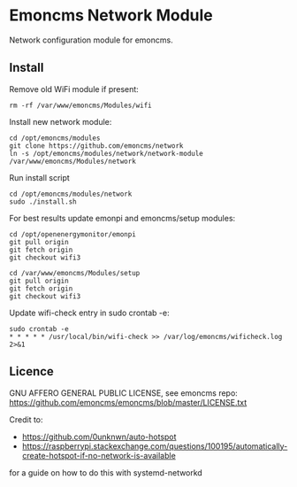 # Emoncms Network Module 

Network configuration module for emoncms.

## Install

Remove old WiFi module if present:

    rm -rf /var/www/emoncms/Modules/wifi

Install new network module:

    cd /opt/emoncms/modules
    git clone https://github.com/emoncms/network
    ln -s /opt/emoncms/modules/network/network-module /var/www/emoncms/Modules/network

Run install script

    cd /opt/emoncms/modules/network
    sudo ./install.sh

For best results update emonpi and emoncms/setup modules:

    cd /opt/openenergymonitor/emonpi
    git pull origin
    git fetch origin
    git checkout wifi3

    cd /var/www/emoncms/Modules/setup
    git pull origin
    git fetch origin
    git checkout wifi3

Update wifi-check entry in sudo crontab -e:

    sudo crontab -e
    * * * * * /usr/local/bin/wifi-check >> /var/log/emoncms/wificheck.log 2>&1


## Licence

GNU AFFERO GENERAL PUBLIC LICENSE, see emoncms repo:<br>
https://github.com/emoncms/emoncms/blob/master/LICENSE.txt

Credit to: 

- https://github.com/0unknwn/auto-hotspot
- https://raspberrypi.stackexchange.com/questions/100195/automatically-create-hotspot-if-no-network-is-available

for a guide on how to do this with systemd-networkd

